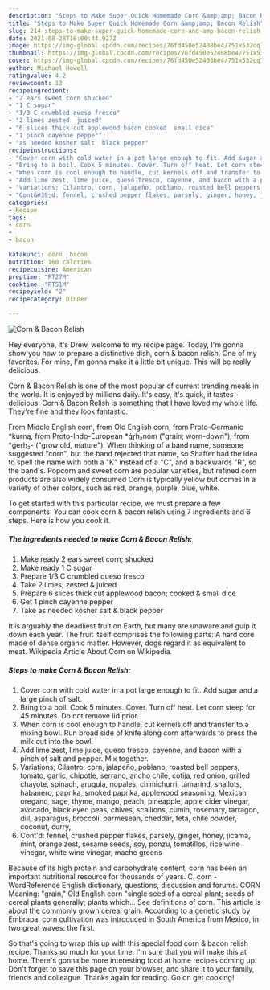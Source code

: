 ```yaml
---
description: "Steps to Make Super Quick Homemade Corn &amp;amp; Bacon Relish"
title: "Steps to Make Super Quick Homemade Corn &amp;amp; Bacon Relish"
slug: 214-steps-to-make-super-quick-homemade-corn-and-amp-bacon-relish
date: 2021-08-28T16:00:44.927Z
image: https://img-global.cpcdn.com/recipes/76fd450e52408be4/751x532cq70/corn-bacon-relish-recipe-main-photo.jpg
thumbnail: https://img-global.cpcdn.com/recipes/76fd450e52408be4/751x532cq70/corn-bacon-relish-recipe-main-photo.jpg
cover: https://img-global.cpcdn.com/recipes/76fd450e52408be4/751x532cq70/corn-bacon-relish-recipe-main-photo.jpg
author: Michael Howell
ratingvalue: 4.2
reviewcount: 13
recipeingredient:
- "2 ears sweet corn shucked"
- "1 C sugar"
- "1/3 C crumbled queso fresco"
- "2 limes zested  juiced"
- "6 slices thick cut applewood bacon cooked  small dice"
- "1 pinch cayenne pepper"
- "as needed kosher salt  black pepper"
recipeinstructions:
- "Cover corn with cold water in a pot large enough to fit. Add sugar and a large pinch of salt."
- "Bring to a boil. Cook 5 minutes. Cover. Turn off heat. Let corn steep for 45 minutes. Do not remove lid prior."
- "When corn is cool enough to handle, cut kernels off and transfer to a mixing bowl. Run broad side of knife along corn afterwards to press the milk out into the bowl."
- "Add lime zest, lime juice, queso fresco, cayenne, and bacon with a pinch of salt and pepper. Mix together."
- "Variations; Cilantro, corn, jalapeño, poblano, roasted bell peppers, tomato, garlic, chipotle, serrano, ancho chile, cotija, red onion, grilled chayote, spinach, arugula, nopales, chimichurri, tamarind, shallots, habanero, paprika, smoked paprika, applewood seasoning, Mexican oregano, sage, thyme, mango, peach, pineapple, apple cider vinegar, avocado, black eyed peas, chives, scallions, cumin, rosemary, tarragon, dill, asparagus, broccoli, parmesean, cheddar, feta, chile powder, coconut, curry,"
- "Cont&#39;d: fennel, crushed pepper flakes, parsely, ginger, honey, jicama, mint, orange zest, sesame seeds, soy, ponzu, tomatillos, rice wine vinegar, white wine vinegar, mache greens"
categories:
- Recipe
tags:
- corn
- 
- bacon

katakunci: corn  bacon 
nutrition: 160 calories
recipecuisine: American
preptime: "PT27M"
cooktime: "PT51M"
recipeyield: "2"
recipecategory: Dinner

---
```



![Corn &amp; Bacon Relish](https://img-global.cpcdn.com/recipes/76fd450e52408be4/751x532cq70/corn-bacon-relish-recipe-main-photo.jpg)

Hey everyone, it's Drew, welcome to my recipe page. Today, I'm gonna show you how to prepare a distinctive dish, corn &amp; bacon relish. One of my favorites. For mine, I'm gonna make it a little bit unique. This will be really delicious.

Corn &amp; Bacon Relish is one of the most popular of current trending meals in the world. It is enjoyed by millions daily. It's easy, it's quick, it tastes delicious. Corn &amp; Bacon Relish is something that I have loved my whole life. They're fine and they look fantastic.

From Middle English corn, from Old English corn, from Proto-Germanic *kurną, from Proto-Indo-European *ǵr̥h₂nóm (&#34;grain; worn-down&#34;), from *ǵerh₂- (&#34;grow old, mature&#34;). When thinking of a band name, someone suggested &#34;corn&#34;, but the band rejected that name, so Shaffer had the idea to spell the name with both a &#34;K&#34; instead of a &#34;C&#34;, and a backwards &#34;R&#34;, so the band&#39;s. Popcorn and sweet corn are popular varieties, but refined corn products are also widely consumed Corn is typically yellow but comes in a variety of other colors, such as red, orange, purple, blue, white.


To get started with this particular recipe, we must prepare a few components. You can cook corn &amp; bacon relish using 7 ingredients and 6 steps. Here is how you cook it.

<!--inarticleads1-->

##### The ingredients needed to make Corn &amp; Bacon Relish:

1. Make ready 2 ears sweet corn; shucked
1. Make ready 1 C sugar
1. Prepare 1/3 C crumbled queso fresco
1. Take 2 limes; zested &amp; juiced
1. Prepare 6 slices thick cut applewood bacon; cooked &amp; small dice
1. Get 1 pinch cayenne pepper
1. Take as needed kosher salt &amp; black pepper


It is arguably the deadliest fruit on Earth, but many are unaware and gulp it down each year. The fruit itself comprises the following parts: A hard core made of dense organic matter. However, dogs regard it as equivalent to meat. Wikipedia Article About Corn on Wikipedia. 

<!--inarticleads2-->

##### Steps to make Corn &amp; Bacon Relish:

1. Cover corn with cold water in a pot large enough to fit. Add sugar and a large pinch of salt.
1. Bring to a boil. Cook 5 minutes. Cover. Turn off heat. Let corn steep for 45 minutes. Do not remove lid prior.
1. When corn is cool enough to handle, cut kernels off and transfer to a mixing bowl. Run broad side of knife along corn afterwards to press the milk out into the bowl.
1. Add lime zest, lime juice, queso fresco, cayenne, and bacon with a pinch of salt and pepper. Mix together.
1. Variations; Cilantro, corn, jalapeño, poblano, roasted bell peppers, tomato, garlic, chipotle, serrano, ancho chile, cotija, red onion, grilled chayote, spinach, arugula, nopales, chimichurri, tamarind, shallots, habanero, paprika, smoked paprika, applewood seasoning, Mexican oregano, sage, thyme, mango, peach, pineapple, apple cider vinegar, avocado, black eyed peas, chives, scallions, cumin, rosemary, tarragon, dill, asparagus, broccoli, parmesean, cheddar, feta, chile powder, coconut, curry,
1. Cont&#39;d: fennel, crushed pepper flakes, parsely, ginger, honey, jicama, mint, orange zest, sesame seeds, soy, ponzu, tomatillos, rice wine vinegar, white wine vinegar, mache greens


Because of its high protein and carbohydrate content, corn has been an important nutritional resource for thousands of years. C. corn - WordReference English dictionary, questions, discussion and forums. CORN Meaning: &#34;grain,&#34; Old English corn &#34;single seed of a cereal plant; seeds of cereal plants generally; plants which… See definitions of corn. This article is about the commonly grown cereal grain. According to a genetic study by Embrapa, corn cultivation was introduced in South America from Mexico, in two great waves: the first. 

So that's going to wrap this up with this special food corn &amp; bacon relish recipe. Thanks so much for your time. I'm sure that you will make this at home. There's gonna be more interesting food at home recipes coming up. Don't forget to save this page on your browser, and share it to your family, friends and colleague. Thanks again for reading. Go on get cooking!
